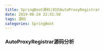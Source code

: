 ```yaml
---
title: SpringBoot源码|初识AutoProxyRegistrar
date: 2019-06-24 22:51:50
tags: 源码
categories: SpringBoot
---
```


### AutoProxyRegistrar源码分析



